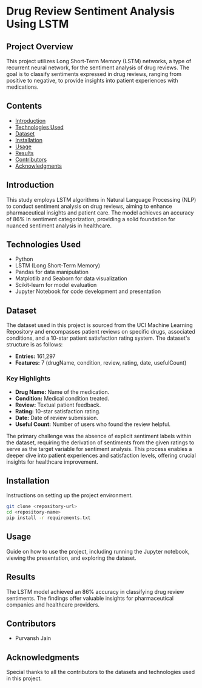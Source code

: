 # Drug Review Sentiment Analysis Using LSTM

## Project Overview
This project utilizes Long Short-Term Memory (LSTM) networks, a type of recurrent neural network, for the sentiment analysis of drug reviews. The goal is to classify sentiments expressed in drug reviews, ranging from positive to negative, to provide insights into patient experiences with medications.

## Contents
- [Introduction](#introduction)
- [Technologies Used](#technologies-used)
- [Dataset](#dataset)
- [Installation](#installation)
- [Usage](#usage)
- [Results](#results)
- [Contributors](#contributors)
- [Acknowledgments](#acknowledgments)

## Introduction
This study employs LSTM algorithms in Natural Language Processing (NLP) to conduct sentiment analysis on drug reviews, aiming to enhance pharmaceutical insights and patient care. The model achieves an accuracy of 86% in sentiment categorization, providing a solid foundation for nuanced sentiment analysis in healthcare.

## Technologies Used
- Python
- LSTM (Long Short-Term Memory)
- Pandas for data manipulation
- Matplotlib and Seaborn for data visualization
- Scikit-learn for model evaluation
- Jupyter Notebook for code development and presentation

## Dataset

The dataset used in this project is sourced from the UCI Machine Learning Repository and encompasses patient reviews on specific drugs, associated conditions, and a 10-star patient satisfaction rating system. The dataset's structure is as follows:

- **Entries:** 161,297
- **Features:** 7 (drugName, condition, review, rating, date, usefulCount)

### Key Highlights
- **Drug Name:** Name of the medication.
- **Condition:** Medical condition treated.
- **Review:** Textual patient feedback.
- **Rating:** 10-star satisfaction rating.
- **Date:** Date of review submission.
- **Useful Count:** Number of users who found the review helpful.

The primary challenge was the absence of explicit sentiment labels within the dataset, requiring the derivation of sentiments from the given ratings to serve as the target variable for sentiment analysis. This process enables a deeper dive into patient experiences and satisfaction levels, offering crucial insights for healthcare improvement.


## Installation
Instructions on setting up the project environment.
```bash
git clone <repository-url>
cd <repository-name>
pip install -r requirements.txt
```

## Usage
Guide on how to use the project, including running the Jupyter notebook, viewing the presentation, and exploring the dataset.

## Results
The LSTM model achieved an 86% accuracy in classifying drug review sentiments. The findings offer valuable insights for pharmaceutical companies and healthcare providers.

## Contributors
- Purvansh Jain

## Acknowledgments
Special thanks to all the contributors to the datasets and technologies used in this project.

